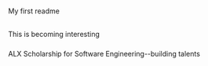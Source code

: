 #
My first readme
##
This is becoming interesting
###
ALX Scholarship for Software Engineering--building talents
